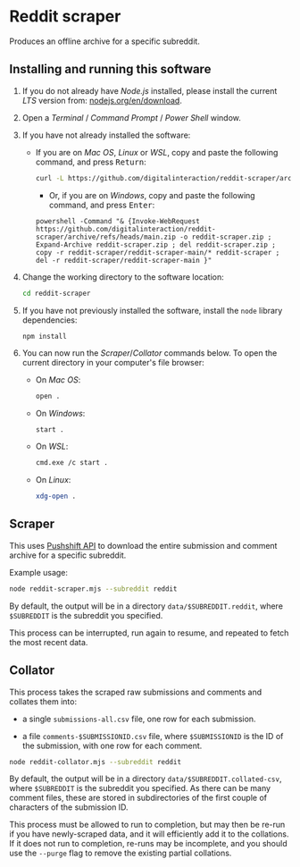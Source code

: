 # Reddit scraper

Produces an offline archive for a specific subreddit.


## Installing and running this software

1. If you do not already have *Node.js* installed, please install the current *LTS* version from: [nodejs.org/en/download](https://nodejs.org/en/download/).

2. Open a *Terminal* / *Command Prompt* / *Power Shell* window.

3. If you have not already installed the software:

   * If you are on *Mac OS*, *Linux* or *WSL*, copy and paste the following command, and press <kbd>Return</kbd>:

      ```bash
      curl -L https://github.com/digitalinteraction/reddit-scraper/archive/refs/heads/main.zip -o reddit-scraper-main.zip && unzip reddit-scraper-main.zip && rm reddit-scraper-main.zip && mv reddit-scraper-main reddit-scraper
      ```
      <!--
      mkdir reddit-scraper && curl -L https://github.com/digitalinteraction/reddit-scraper/archive/refs/heads/main.zip -o reddit-scraper/main.zip && unzip reddit-scraper/main.zip -d reddit-scraper && cp -r reddit-scraper/reddit-scraper-main/* reddit-scraper && rm reddit-scraper/main.zip && rm -r reddit-scraper/reddit-scraper-main
      -->
   
      * Or, if you are on *Windows*, copy and paste the following command, and press <kbd>Enter</kbd>:

      ```batch
      powershell -Command "& {Invoke-WebRequest https://github.com/digitalinteraction/reddit-scraper/archive/refs/heads/main.zip -o reddit-scraper.zip ; Expand-Archive reddit-scraper.zip ; del reddit-scraper.zip ; copy -r reddit-scraper/reddit-scraper-main/* reddit-scraper ; del -r reddit-scraper/reddit-scraper-main }"
      ```

4. Change the working directory to the software location: 

    ```bash
    cd reddit-scraper
    ```

5. If you have not previously installed the software, install the `node` library dependencies:

    ```bash
    npm install
    ```

6. You can now run the *Scraper*/*Collator* commands below.  To open the current directory in your computer's file browser:

   * On *Mac OS*:
   
      ```bash
      open .
      ```

   * On *Windows*:
   
      ```batch
      start .
      ```
      
   * On *WSL*:
   
      ```bash
      cmd.exe /c start .
      ```
      
   * On *Linux*:
   
      ```bash
      xdg-open .
      ```

## Scraper

This uses [Pushshift API](https://pushshift.io) to download the entire submission and comment archive for a specific subreddit.

Example usage:

<!--
```bash
npm start -- --subreddit reddit
```

or:
-->

```bash
node reddit-scraper.mjs --subreddit reddit
```

By default, the output will be in a directory `data/$SUBREDDIT.reddit`, where `$SUBREDDIT` is the subreddit you specified.

This process can be interrupted, run again to resume, and repeated to fetch the most recent data.


## Collator

This process takes the scraped raw submissions and comments and collates them into:

  * a single `submissions-all.csv` file, one row for each submission.
  
  * a file `comments-$SUBMISSIONID.csv` file, where `$SUBMISSIONID` is the ID of the submission, with one row for each comment. 

```bash
node reddit-collator.mjs --subreddit reddit
```

By default, the output will be in a directory `data/$SUBREDDIT.collated-csv`, where `$SUBREDDIT` is the subreddit you specified.  As there can be many comment files, these are stored in subdirectories of the first couple of characters of the submission ID.

This process must be allowed to run to completion, but may then be re-run if you have newly-scraped data, and it will efficiently add it to the collations.  If it does not run to completion, re-runs may be incomplete, and you should use the `--purge` flag to remove the existing partial collations.


<!--

## Notes

Pushshift: https://pushshift.io/api-parameters/
...notes: https://www.reddit.com/r/pushshift/comments/bcxguf/new_to_pushshift_read_this_faq/

-->

